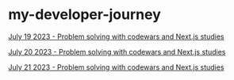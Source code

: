 # my-developer-journey
[July 19 2023 - Problem solving with codewars and Next.js studies](https://github.com/renata1026/my-developer-journey/blob/main/July-19-2023.md)

[July 20 2023 - Problem solving with codewars and Next.js studies](https://github.com/renata1026/my-developer-journey/blob/main/July-20-2023.md)

[July 21 2023 - Problem solving with codewars and Next.js studies](https://github.com/renata1026/my-developer-journey/blob/main/July-21-2023.md)
